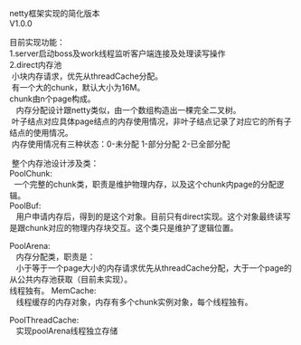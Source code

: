 netty框架实现的简化版本<br/>
V1.0.0<br/>

目前实现功能：<br/>
1.server启动boss及work线程监听客户端连接及处理读写操作<br/>
2.direct内存池<br/>
  小块内存请求，优先从threadCache分配。<br/>
  有一个大的chunk，默认大小为16M。<br/>
  chunk由n个page构成。<br/>
  
  内存分配设计跟netty类似，由一个数组构造出一棵完全二叉树。<br/>
  叶子结点对应具体page结点的内存使用情况，非叶子结点记录了对应它的所有子结点的使用情况。<br/>
  内存使用情况有三种状态：0-未分配 1-部分分配 2-已全部分配<br/>
  
  整个内存池设计涉及类：<br/>
  PoolChunk:<br/>
    一个完整的chunk类，职责是维护物理内存，以及这个chunk内page的分配逻辑。<br/>
  PoolBuf:<br/>
    用户申请内存后，得到的是这个对象。目前只有direct实现。这个对象最终读写是跟chunk对应的物理内存块交互。这个类只是维护了逻辑位置。<br/>
   
  PoolArena:<br/>
    内存分配类，职责是：<br/>
    小于等于一个page大小的内存请求优先从threadCache分配，大于一个page的从公共内存池获取（目前未实现）。<br/>
    线程独有。
  MemCache:<br/>
    线程缓存的内存对象，内存有多个chunk实例对象，每个线程独有。<br/>
    
  PoolThreadCache:<br/>
    实现poolArena线程独立存储<br/>
